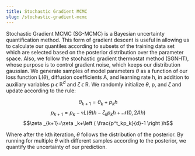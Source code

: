 ```yaml
---
title: Stochastic Gradient MCMC
slug: /stochastic-gradient-mcmc
---
```


Stochastic Gradient MCMC (SG-MCMC) is a Bayesian uncertainty quantification method. This form of gradient descent is useful in allowing us to calculate our quantiles according to subsets of the training data set which are selected based on the posterior distribution over the parameter space. Also, we follow the stochastic gradient thermostat method (SGNHT), whose purpose is to control gradient noise, which keeps our distribution gaussian. We generate samples of model parameters $\theta$ as a function of our loss function L($\theta$), diffusion coefficients A, and learning rate h, in addition to auxiliary variables p $\epsilon$  $\mathbb{R}^d$ and $\zeta$ $\epsilon$  R. We randomly initialize $\theta$, p, and $\zeta$ and update according to the rule:

$$\theta _{k+1} = \theta _k+p_kh$$
$$p_{k+1}=p_k-\triangledown L(\theta )h-\zeta _kp_kh+\mathcal{N}(0,2Ah)$$
$$\zeta _{k+1}=\zeta _k+\left ( \frac{p^t_kp_k}{d}-1 \right )h$$

Where after the kth iteration, $\theta$ follows the distribution of the posterior. By running for multiple $\theta$ with different samples according to the posterior, we quantify the uncertainty of our prediction.